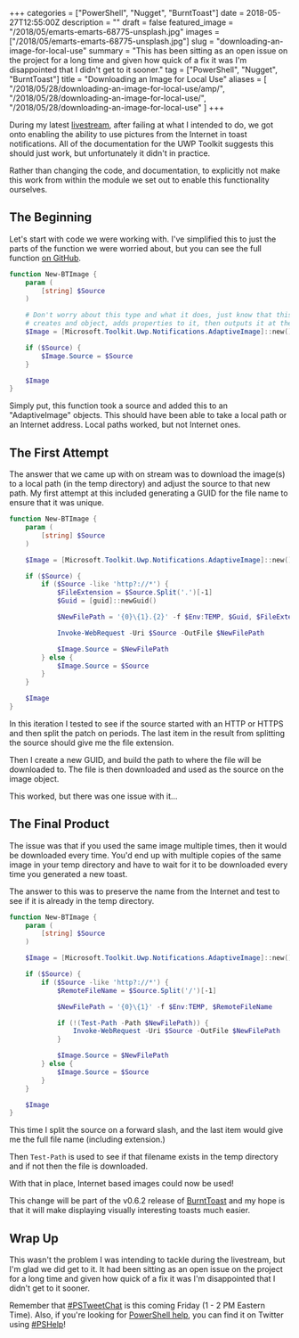 +++
categories = ["PowerShell", "Nugget", "BurntToast"]
date = 2018-05-27T12:55:00Z
description = ""
draft = false
featured_image = "/2018/05/emarts-emarts-68775-unsplash.jpg"
images = ["/2018/05/emarts-emarts-68775-unsplash.jpg"]
slug = "downloading-an-image-for-local-use"
summary = "This has been sitting as an open issue on the project for a long time and given how quick of a fix it was I'm disappointed that I didn't get to it sooner."
tag = ["PowerShell", "Nugget", "BurntToast"]
title = "Downloading an Image for Local Use"
aliases = [
    "/2018/05/28/downloading-an-image-for-local-use/amp/",
    "/2018/05/28/downloading-an-image-for-local-use/",
    "/2018/05/28/downloading-an-image-for-local-use"
]
+++


During my latest [livestream](https://youtu.be/OXFBHCY4Ils), after failing at what I intended to do, we got onto enabling the ability to use pictures from the Internet in toast notifications. All of the documentation for the UWP Toolkit suggests this should just work, but unfortunately it didn't in practice.

Rather than changing the code, and documentation, to explicitly not make this work from within the module we set out to enable this functionality ourselves.

## **The Beginning**

Let's start with code we were working with. I've simplified this to just the parts of the function we were worried about, but you can see the full function [on GitHub](https://github.com/Windos/BurntToast/blob/v0.6.2/BurntToast/Public/New-BTImage.ps1).

```powershell
function New-BTImage {
    param (
        [string] $Source
    )

    # Don't worry about this type and what it does, just know that this function
    # creates and object, adds properties to it, then outputs it at the end
    $Image = [Microsoft.Toolkit.Uwp.Notifications.AdaptiveImage]::new()

    if ($Source) {
        $Image.Source = $Source
    }

    $Image
}

```

Simply put, this function took a source and added this to an "AdaptiveImage" objects. This should have been able to take a local path or an Internet address. Local paths worked, but not Internet ones.

## **The First Attempt**

The answer that we came up with on stream was to download the image(s) to a local path (in the temp directory) and adjust the source to that new path. My first attempt at this included generating a GUID for the file name to ensure that it was unique.

```powershell
function New-BTImage {
    param (
        [string] $Source
    )

    $Image = [Microsoft.Toolkit.Uwp.Notifications.AdaptiveImage]::new()

    if ($Source) {
        if ($Source -like 'http?://*') {
            $FileExtension = $Source.Split('.')[-1]
            $Guid = [guid]::newGuid()

            $NewFilePath = '{0}\{1}.{2}' -f $Env:TEMP, $Guid, $FileExtension

            Invoke-WebRequest -Uri $Source -OutFile $NewFilePath

            $Image.Source = $NewFilePath
        } else {
            $Image.Source = $Source
        }
    }

    $Image
}

```

In this iteration I tested to see if the source started with an HTTP or HTTPS and then split the patch on periods. The last item in the result from splitting the source should give me the file extension.

Then I create a new GUID, and build the path to where the file will be downloaded to. The file is then downloaded and used as the source on the image object.

This worked, but there was one issue with it...

## **The Final Product**

The issue was that if you used the same image multiple times, then it would be downloaded every time. You'd end up with multiple copies of the same image in your temp directory and have to wait for it to be downloaded every time you generated a new toast.

The answer to this was to preserve the name from the Internet and test to see if it is already in the temp directory.

```powershell
function New-BTImage {
    param (
        [string] $Source
    )

    $Image = [Microsoft.Toolkit.Uwp.Notifications.AdaptiveImage]::new()

    if ($Source) {
        if ($Source -like 'http?://*') {
            $RemoteFileName = $Source.Split('/')[-1]

            $NewFilePath = '{0}\{1}' -f $Env:TEMP, $RemoteFileName

            if (!(Test-Path -Path $NewFilePath)) {
                Invoke-WebRequest -Uri $Source -OutFile $NewFilePath
            }

            $Image.Source = $NewFilePath
        } else {
            $Image.Source = $Source
        }
    }

    $Image
}

```

This time I split the source on a forward slash, and the last item would give me the full file name (including extension.)

Then `Test-Path` is used to see if that filename exists in the temp directory and if not then the file is downloaded.

With that in place, Internet based images could now be used!

This change will be part of the v0.6.2 release of [BurntToast](https://www.powershellgallery.com/packages/BurntToast) and my hope is that it will make displaying visually interesting toasts much easier.

## **Wrap Up**

This wasn't the problem I was intending to tackle during the livestream, but I'm glad we did get to it. It had been sitting as an open issue on the project for a long time and given how quick of a fix it was I'm disappointed that I didn't get to it sooner.

Remember that [#PSTweetChat](https://twitter.com/search?f=tweets&vertical=default&q=%23pstweetchat) is this coming Friday (1 - 2 PM Eastern Time). Also, if you're looking for [PowerShell help](https://king.geek.nz/2018/03/20/pshelp-twitter/), you can find it on Twitter using [#PSHelp](https://twitter.com/search?f=tweets&vertical=default&q=%23pshelp&src=typd)!

